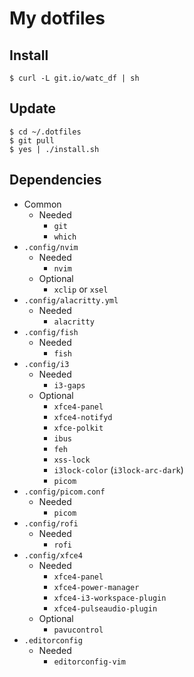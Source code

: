 # My dotfiles
## Install
```shell
$ curl -L git.io/watc_df | sh
```
## Update
```shell
$ cd ~/.dotfiles
$ git pull
$ yes | ./install.sh
```
## Dependencies
- Common
    - Needed
        - `git`
        - `which`
- `.config/nvim`
    - Needed
        - `nvim`
    - Optional
        - `xclip` or `xsel`
- `.config/alacritty.yml`
    - Needed
        - `alacritty`
- `.config/fish`
    - Needed
        - `fish`
- `.config/i3`
    - Needed
        - `i3-gaps`
    - Optional
        - `xfce4-panel`
        - `xfce4-notifyd`
        - `xfce-polkit`
        - `ibus`
        - `feh`
        - `xss-lock`
        - `i3lock-color` (`i3lock-arc-dark`)
        - `picom`
- `.config/picom.conf`
    - Needed
        - `picom`
- `.config/rofi`
    - Needed
        - `rofi`
- `.config/xfce4`
    - Needed
        - `xfce4-panel`
        - `xfce4-power-manager`
        - `xfce4-i3-workspace-plugin`
        - `xfce4-pulseaudio-plugin`
    - Optional
        - `pavucontrol`
- `.editorconfig`
    - Needed
        - `editorconfig-vim`
